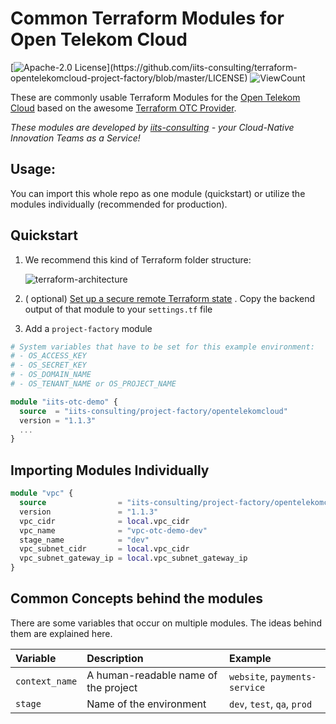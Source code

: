 # Common Terraform Modules for Open Telekom Cloud

[![Apache-2.0 License](https://img.shields.io/badge/License-Apache%202.0-blue.svg?)](https://github.com/iits-consulting/terraform-opentelekomcloud-project-factory/blob/master/LICENSE)
![ViewCount](https://views.whatilearened.today/views/github/iits-consulting/terraform-opentelekomcloud-project-factory.svg)

These are commonly usable Terraform Modules for the [Open Telekom Cloud](https://open-telekom-cloud.com) based on the
awesome [Terraform OTC Provider](https://registry.terraform.io/providers/opentelekomcloud/opentelekomcloud/latest/docs).

*These modules are developed by [iits-consulting](https://iits-consulting.de/) - your Cloud-Native Innovation Teams as a
Service!*

## Usage:

You can import this whole repo as one module (quickstart) or utilize the modules individually (recommended for
production).

## Quickstart

1. We recommend this kind of Terraform folder structure:

   ![terraform-architecture](https://raw.githubusercontent.com/iits-consulting/terraform-opentelekomcloud-project-factory/master/docs/terraform-architecture.png?token=ANLMHOIDTUQL6GGQVNHTC7DAZNHMI)

2. (
   optional) [Set up a secure remote Terraform state](https://github.com/iits-consulting/terraform-opentelekomcloud-obs-tf-state)
   . Copy the backend output of that module to your `settings.tf` file
3. Add a `project-factory` module

```terraform
# System variables that have to be set for this example environment:
# - OS_ACCESS_KEY
# - OS_SECRET_KEY
# - OS_DOMAIN_NAME
# - OS_TENANT_NAME or OS_PROJECT_NAME

module "iits-otc-demo" {
  source  = "iits-consulting/project-factory/opentelekomcloud"
  version = "1.1.3"
  ...
}
```

## Importing Modules Individually

```terraform
module "vpc" {
  source                = "iits-consulting/project-factory/opentelekomcloud//modules/vpc"
  version               = "1.1.3"
  vpc_cidr              = local.vpc_cidr
  vpc_name              = "vpc-otc-demo-dev"
  stage_name            = "dev"
  vpc_subnet_cidr       = local.vpc_cidr
  vpc_subnet_gateway_ip = local.vpc_subnet_gateway_ip
}
```

## Common Concepts behind the modules

There are some variables that occur on multiple modules. The ideas behind them are explained here.

| Variable       | Description                          | Example                       |
|:---------------|:-------------------------------------|:------------------------------|
| `context_name` | A human-readable name of the project | `website`, `payments-service` |
| `stage   `     | Name of the environment              | `dev`, `test`, `qa`, `prod`   |
